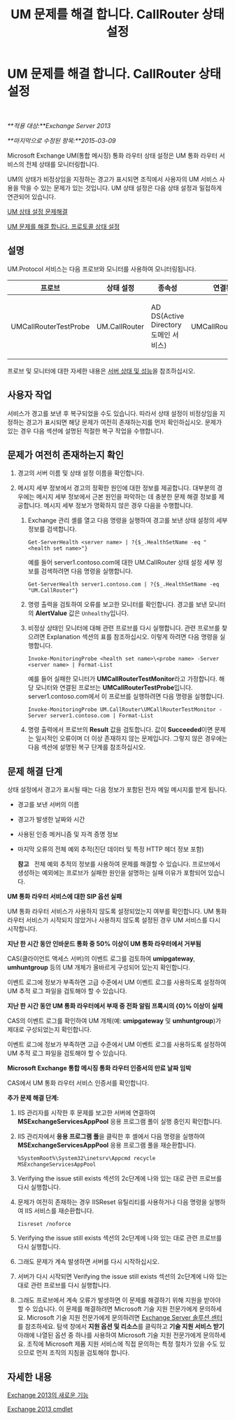 ﻿---
title: UM 문제를 해결 합니다. CallRouter 상태 설정
TOCTitle: UM 문제를 해결 합니다. CallRouter 상태 설정
ms:assetid: 444a9038-0952-4823-98fb-99fa59f4a378
ms:mtpsurl: https://technet.microsoft.com/ko-kr/library/ms.exch.scom.um.callrouter(v=EXCHG.150)
ms:contentKeyID: 53275573
ms.date: 03/06/2017
mtps_version: v=EXCHG.150
ms.translationtype: MT
---

# UM 문제를 해결 합니다. CallRouter 상태 설정

 

_**적용 대상:**Exchange Server 2013_

_**마지막으로 수정된 항목:**2015-03-09_

Microsoft Exchange UM(통합 메시징) 통화 라우터 상태 설정은 UM 통화 라우터 서비스의 전체 상태를 모니터링합니다.

UM의 상태가 비정상임을 지정하는 경고가 표시되면 조직에서 사용자의 UM 서비스 사용을 막을 수 있는 문제가 있는 것입니다. UM 상태 설정은 다음 상태 설정과 밀접하게 연관되어 있습니다.

[UM 상태 설정 문제해결](troubleshooting-um-health-set.md)

[UM 문제를 해결 합니다. 프로토콜 상태 설정](troubleshooting-um-protocol-health-set.md)

## 설명

UM.Protocol 서비스는 다음 프로브와 모니터를 사용하여 모니터링됩니다.


<table>
<colgroup>
<col style="width: 25%" />
<col style="width: 25%" />
<col style="width: 25%" />
<col style="width: 25%" />
</colgroup>
<thead>
<tr class="header">
<th>프로브</th>
<th>상태 설정</th>
<th>종속성</th>
<th>연결된 모니터</th>
</tr>
</thead>
<tbody>
<tr class="odd">
<td><p>UMCallRouterTestProbe</p></td>
<td><p>UM.CallRouter</p></td>
<td><p>AD DS(Active Directory 도메인 서비스)</p></td>
<td><p>UMCallRouterTestMonitor</p></td>
</tr>
</tbody>
</table>


프로브 및 모니터에 대한 자세한 내용은 [서버 상태 및 성능](https://technet.microsoft.com/ko-kr/library/jj150551\(v=exchg.150\))을 참조하십시오.

## 사용자 작업

서비스가 경고를 보낸 후 복구되었을 수도 있습니다. 따라서 상태 설정이 비정상임을 지정하는 경고가 표시되면 해당 문제가 여전히 존재하는지를 먼저 확인하십시오. 문제가 있는 경우 다음 섹션에 설명된 적절한 복구 작업을 수행합니다.

## 문제가 여전히 존재하는지 확인

1.  경고의 서버 이름 및 상태 설정 이름을 확인합니다.

2.  메시지 세부 정보에서 경고의 정확한 원인에 대한 정보를 제공합니다. 대부분의 경우에는 메시지 세부 정보에서 근본 원인을 파악하는 데 충분한 문제 해결 정보를 제공합니다. 메시지 세부 정보가 명확하지 않은 경우 다음을 수행합니다.
    
    1.  Exchange 관리 셸를 열고 다음 명령을 실행하여 경고를 보낸 상태 설정의 세부 정보를 검색합니다.
        
            Get-ServerHealth <server name> | ?{$_.HealthSetName -eq "<health set name>"}
        
        예를 들어 server1.contoso.com에 대한 UM.CallRouter 상태 설정 세부 정보를 검색하려면 다음 명령을 실행합니다.
        
            Get-ServerHealth server1.contoso.com | ?{$_.HealthSetName -eq "UM.CallRouter"}
    
    2.  명령 출력을 검토하여 오류를 보고한 모니터를 확인합니다. 경고를 보낸 모니터의 **AlertValue** 값은 `Unhealthy`입니다.
    
    3.  비정상 상태인 모니터에 대해 관련 프로브를 다시 실행합니다. 관련 프로브를 찾으려면 Explanation 섹션의 표를 참조하십시오. 이렇게 하려면 다음 명령을 실행합니다.
        
            Invoke-MonitoringProbe <health set name>\<probe name> -Server <server name> | Format-List
        
        예를 들어 실패한 모니터가 **UMCallRouterTestMonitor**라고 가정합니다. 해당 모니터와 연결된 프로브는 **UMCallRouterTestProbe**입니다. server1.contoso.com에서 이 프로브를 실행하려면 다음 명령을 실행합니다.
        
            Invoke-MonitoringProbe UM.CallRouter\UMCallRouterTestMonitor -Server server1.contoso.com | Format-List
    
    4.  명령 출력에서 프로브의 **Result** 값을 검토합니다. 값이 **Succeeded**이면 문제는 일시적인 오류이며 더 이상 존재하지 않는 문제입니다. 그렇지 않은 경우에는 다음 섹션에 설명된 복구 단계를 참조하십시오.

## 문제 해결 단계

상태 설정에서 경고가 표시될 때는 다음 정보가 포함된 전자 메일 메시지를 받게 됩니다.

  - 경고를 보낸 서버의 이름

  - 경고가 발생한 날짜와 시간

  - 사용된 인증 메커니즘 및 자격 증명 정보

  - 마지막 오류의 전체 예외 추적(진단 데이터 및 특정 HTTP 헤더 정보 포함)
    
    **참고**   전체 예외 추적의 정보를 사용하여 문제를 해결할 수 있습니다. 프로브에서 생성하는 예외에는 프로브가 실패한 원인을 설명하는 실패 이유가 포함되어 있습니다.

**UM 통화 라우터 서비스에 대한 SIP 옵션 실패**

UM 통화 라우터 서비스가 사용하지 않도록 설정되었는지 여부를 확인합니다. UM 통화 라우터 서비스가 시작되지 않았거나 사용하지 않도록 설정된 경우 UM 서비스를 다시 시작합니다.

**지난 한 시간 동안 인바운드 통화 중 50% 이상이 UM 통화 라우터에서 거부됨**

CAS(클라이언트 액세스 서버)의 이벤트 로그를 검토하여 **umipgateway**, **umhuntgroup** 등의 UM 개체가 올바르게 구성되어 있는지 확인합니다.

이벤트 로그에 정보가 부족하면 고급 수준에서 UM 이벤트 로그를 사용하도록 설정하여 UM 추적 로그 파일을 검토해야 할 수 있습니다.

**지난 한 시간 동안 UM 통화 라우터에서 부재 중 전화 알림 프록시의 {0}% 이상이 실패**

CAS의 이벤트 로그를 확인하여 UM 개체(예: **umipgateway** 및 **umhuntgroup**)가 제대로 구성되었는지 확인합니다.

이벤트 로그에 정보가 부족하면 고급 수준에서 UM 이벤트 로그를 사용하도록 설정하여 UM 추적 로그 파일을 검토해야 할 수 있습니다.

**Microsoft Exchange 통합 메시징 통화 라우터 인증서의 만료 날짜 임박**

CAS에서 UM 통화 라우터 서비스 인증서를 확인합니다.

**추가 문제 해결 단계:**

1.  IIS 관리자를 시작한 후 문제를 보고한 서버에 연결하여 **MSExchangeServicesAppPool** 응용 프로그램 풀이 실행 중인지 확인합니다.

2.  IIS 관리자에서 **응용 프로그램 풀**을 클릭한 후 셸에서 다음 명령을 실행하여 **MSExchangeServicesAppPool** 응용 프로그램 풀을 재순환합니다.
    
        %SystemRoot%\System32\inetsrv\Appcmd recycle MSExchangeServicesAppPool

3.  Verifying the issue still exists 섹션의 2c단계에 나와 있는 대로 관련 프로브를 다시 실행합니다.

4.  문제가 여전히 존재하는 경우 IISReset 유틸리티를 사용하거나 다음 명령을 실행하여 IIS 서비스를 재순환합니다.
    
        Iisreset /noforce

5.  Verifying the issue still exists 섹션의 2c단계에 나와 있는 대로 관련 프로브를 다시 실행합니다.

6.  그래도 문제가 계속 발생하면 서버를 다시 시작하십시오.

7.  서버가 다시 시작되면 Verifying the issue still exists 섹션의 2c단계에 나와 있는 대로 관련 프로브를 다시 실행합니다.

8.  그래도 프로브에서 계속 오류가 발생하면 이 문제를 해결하기 위해 지원을 받아야 할 수 있습니다. 이 문제를 해결하려면 Microsoft 기술 지원 전문가에게 문의하세요. Microsoft 기술 지원 전문가에게 문의하려면 [Exchange Server 솔루션 센터](https://go.microsoft.com/fwlink/p/?linkid=180809)를 참조하세요. 탐색 창에서 **지원 옵션 및 리소스**를 클릭하고 **기술 지원 서비스 받기** 아래에 나열된 옵션 중 하나를 사용하여 Microsoft 기술 지원 전문가에게 문의하세요. 조직에 Microsoft 제품 지원 서비스에 직접 문의하는 특정 절차가 있을 수도 있으므로 먼저 조직의 지침을 검토해야 합니다.

## 자세한 내용

[Exchange 2013의 새로운 기능](https://technet.microsoft.com/ko-kr/library/jj150540\(v=exchg.150\))

[Exchange 2013 cmdlet](https://technet.microsoft.com/ko-kr/library/bb124413\(v=exchg.150\))

